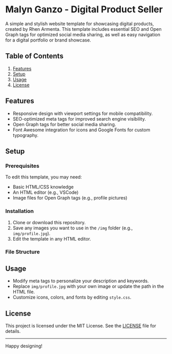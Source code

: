 # Malyn Ganzo - Digital Product Seller

A simple and stylish website template for showcasing digital products, created by Rhen Armenta. This template includes essential SEO and Open Graph tags for optimized social media sharing, as well as easy navigation for a digital portfolio or brand showcase.

## Table of Contents
1. [Features](#features)
2. [Setup](#setup)
3. [Usage](#usage)
4. [License](#license)

## Features
- Responsive design with viewport settings for mobile compatibility.
- SEO-optimized meta tags for improved search engine visibility.
- Open Graph tags for better social media sharing.
- Font Awesome integration for icons and Google Fonts for custom typography.

## Setup

### Prerequisites
To edit this template, you may need:
- Basic HTML/CSS knowledge
- An HTML editor (e.g., VSCode)
- Image files for Open Graph tags (e.g., profile pictures)

### Installation
1. Clone or download this repository.
2. Save any images you want to use in the `/img` folder (e.g., `img/profile.jpg`).
3. Edit the template in any HTML editor.

### File Structure



## Usage
- Modify meta tags to personalize your description and keywords.
- Replace `img/profile.jpg` with your own image or update the path in the HTML file.
- Customize icons, colors, and fonts by editing `style.css`.

## License
This project is licensed under the MIT License. See the [LICENSE](LICENSE) file for details.

---

Happy designing!

